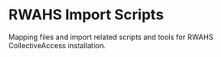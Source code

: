 # RWAHS Import Scripts

Mapping files and import related scripts and tools for RWAHS CollectiveAccess installation.

